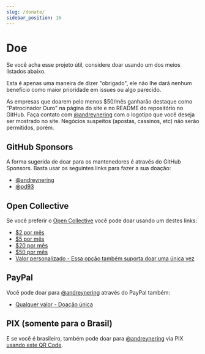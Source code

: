 ```yaml
---
slug: /donate/
sidebar_position: 16
---
```


# Doe

Se você acha esse projeto útil, considere doar usando um dos meios listados abaixo.

Esta é apenas uma maneira de dizer "obrigado", ele não lhe dará nenhum benefício como maior prioridade em issues ou algo parecido.

As empresas que doarem pelo menos $50/mês ganharão destaque como "Patrocinador Ouro" na página do site e no README do repositório no GitHub. Faça contato com [@andreynering][] com o logotipo que você deseja ser mostrado no site. Negócios suspeitos (apostas, cassinos, etc) não serão permitidos, porém.

## GitHub Sponsors

A forma sugerida de doar para os mantenedores é através do GitHub Sponsors. Basta usar os seguintes links para fazer a sua doação:

- [@andreynering](https://github.com/sponsors/andreynering)
- [@pd93](https://github.com/sponsors/pd93)

## Open Collective

Se você preferir o [Open Collective](https://opencollective.com/task) você pode doar usando um destes links:

- [$2 por mês](https://opencollective.com/task/contribute/backer-4034/checkout)
- [$5 por mês](https://opencollective.com/task/contribute/supporter-8404/checkout)
- [$20 por mês](https://opencollective.com/task/contribute/sponsor-4035/checkout)
- [$50 por mês](https://opencollective.com/task/contribute/sponsor-28775/checkout)
- [Valor personalizado - Essa opção também suporta doar uma única vez](https://opencollective.com/task/donate)

## PayPal

Você pode doar para [@andreynering][] através do PayPal também:

- [Qualquer valor - Doação única](https://www.paypal.com/cgi-bin/webscr?cmd=_donations&business=GSVDU63RKG45A&currency_code=USD&source=url)

## PIX (somente para o Brasil)

E se você é brasileiro, também pode doar para [@andreynering][] via PIX [usando este QR Code](/img/pix.png).

<!-- prettier-ignore-start -->

<!-- prettier-ignore-end -->
[@andreynering]: https://github.com/andreynering
